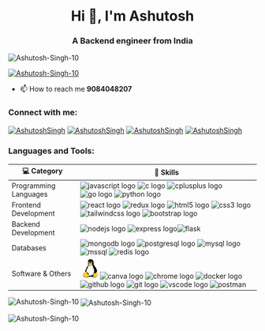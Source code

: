 <h1 align="center">Hi 👋, I'm Ashutosh</h1>
<h3 align="center">A Backend engineer from India</h3>

<p align="left"> <img src="https://komarev.com/ghpvc/?username=Ashutosh-Singh-10&label=Profile%20views&color=0e75b6&style=flat" alt="Ashutosh-Singh-10" /> </p>

<p align="left"> <a href="https://github.com/ryo-ma/github-profile-trophy"><img src="https://github-profile-trophy.vercel.app/?username=Ashutosh-Singh-10" alt="Ashutosh-Singh-10" /></a> </p>

- 📫 How to reach me **9084048207**

<h3 align="left">Connect with me:</h3>
<p align="left">
<a href="https://www.linkedin.com/in/ashutosh--singh10/" target="blank"><img align="center" src="https://raw.githubusercontent.com/rahuldkjain/github-profile-readme-generator/master/src/images/icons/Social/linked-in-alt.svg" alt="AshutoshSingh" height="30" width="40" /></a>
<a href="https://codeforces.com/profile/AshutoshSingh10" target="blank"><img align="center" src="https://raw.githubusercontent.com/rahuldkjain/github-profile-readme-generator/master/src/images/icons/Social/codeforces.svg" alt="AshutoshSingh" height="30" width="40" /></a>
<a href="https://www.codechef.com/users/ashutoshsg_10" target="blank"><img align="center" src="https://cdn.jsdelivr.net/npm/simple-icons@3.1.0/icons/codechef.svg" alt="AshutoshSingh" height="30" width="40" /></a>
<a href="https://www.leetcode.com/AshutoshSingh10" target="blank"><img align="center" src="https://raw.githubusercontent.com/rahuldkjain/github-profile-readme-generator/master/src/images/icons/Social/leet-code.svg" alt="AshutoshSingh" height="30" width="40" /></a>
</p>


<h3 align="left">Languages and Tools:</h3>

| 💻 **Category** | 🚀 **Skills** |
| - | - |
| Programming Languages | <img src="https://cdn.jsdelivr.net/gh/devicons/devicon/icons/javascript/javascript-original.svg" height="40" alt="javascript logo"  /> <img src="https://cdn.jsdelivr.net/gh/devicons/devicon/icons/c/c-original.svg" height="40" alt="c logo"  /> <img src="https://cdn.jsdelivr.net/gh/devicons/devicon/icons/cplusplus/cplusplus-original.svg" height="40" alt="cplusplus logo"  /> <img src="https://cdn.jsdelivr.net/gh/devicons/devicon/icons/go/go-original.svg" height="40" alt="go logo"  /> <img src="https://cdn.jsdelivr.net/gh/devicons/devicon/icons/python/python-original.svg" height="40" alt="python logo"  /> |
| Frontend Development | <img src="https://cdn.jsdelivr.net/gh/devicons/devicon/icons/react/react-original.svg" height="40" alt="react logo"  /> <img src="https://cdn.jsdelivr.net/gh/devicons/devicon/icons/redux/redux-original.svg" height="40" alt="redux logo"  /> <img src="https://cdn.jsdelivr.net/gh/devicons/devicon/icons/html5/html5-original.svg" height="40" alt="html5 logo"  /> <img src="https://cdn.jsdelivr.net/gh/devicons/devicon/icons/css3/css3-original.svg" height="40" alt="css3 logo"  /> <img src="https://cdn.jsdelivr.net/gh/devicons/devicon/icons/tailwindcss/tailwindcss-original-wordmark.svg" height="40" alt="tailwindcss logo"  /> <img src="https://cdn.jsdelivr.net/gh/devicons/devicon/icons/bootstrap/bootstrap-original.svg" height="40" alt="bootstrap logo"  /> 
| Backend Development | <img src="https://cdn.jsdelivr.net/gh/devicons/devicon/icons/nodejs/nodejs-original.svg" height="40" alt="nodejs logo"  /> <img src="https://img.shields.io/badge/Express-000000?logo=express&logoColor=white&style=for-the-badge" height="40" alt="express logo"  /><img src="https://www.vectorlogo.zone/logos/pocoo_flask/pocoo_flask-icon.svg" alt="flask" width="40" height="40"/>  |
| Databases | <img src="https://cdn.jsdelivr.net/gh/devicons/devicon/icons/mongodb/mongodb-original.svg" height="40" alt="mongodb logo"  /> <img src="https://cdn.jsdelivr.net/gh/devicons/devicon/icons/postgresql/postgresql-original.svg" height="40" alt="postgresql logo"  /> <img src="https://cdn.jsdelivr.net/gh/devicons/devicon/icons/mysql/mysql-original.svg" height="40" alt="mysql logo"  /><img src="https://www.svgrepo.com/show/303229/microsoft-sql-server-logo.svg" alt="mssql" width="40" height="40"/>  <img src="https://cdn.jsdelivr.net/gh/devicons/devicon/icons/redis/redis-original.svg" height="40" alt="redis logo"  /> |
| Software & Others | <img src="https://raw.githubusercontent.com/devicons/devicon/master/icons/linux/linux-original.svg" alt="linux" width="40" height="40"/><img src="https://cdn.jsdelivr.net/gh/devicons/devicon/icons/canva/canva-original.svg" height="40" alt="canva logo"  /> <img src="https://cdn.jsdelivr.net/gh/devicons/devicon/icons/chrome/chrome-original.svg" height="40" alt="chrome logo"  /> <img src="https://cdn.jsdelivr.net/gh/devicons/devicon/icons/docker/docker-original.svg" height="40" alt="docker logo"  /> <img src="https://skillicons.dev/icons?i=github" height="40" alt="github logo"  /> <img src="https://cdn.jsdelivr.net/gh/devicons/devicon/icons/git/git-original.svg" height="40" alt="git logo"  /> <img src="https://cdn.jsdelivr.net/gh/devicons/devicon/icons/vscode/vscode-original.svg" height="40" alt="vscode logo"  /> <img src="https://www.vectorlogo.zone/logos/getpostman/getpostman-icon.svg" alt="postman" width="40" height="40"/>|



<p><img align="left" src="https://github-readme-stats.vercel.app/api/top-langs?username=Ashutosh-Singh-10&show_icons=true&locale=en&layout=compact" alt="Ashutosh-Singh-10" /></p>

<p>&nbsp;<img align="center" src="https://github-readme-stats.vercel.app/api?username=Ashutosh-Singh-10&show_icons=true&locale=en" alt="Ashutosh-Singh-10" /></p>

<p><img align="center" src="https://github-readme-streak-stats.herokuapp.com/?user=Ashutosh-Singh-10&" alt="Ashutosh-Singh-10" /></p>
